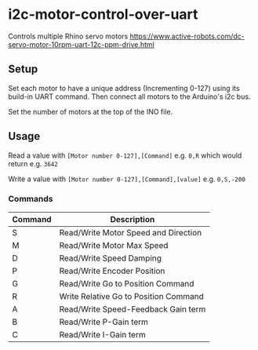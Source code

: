 # i2c-motor-control-over-uart
Controls multiple Rhino servo motors https://www.active-robots.com/dc-servo-motor-10rpm-uart-12c-ppm-drive.html

## Setup

Set each motor to have a unique address (Incrementing 0-127) using its build-in UART command. Then connect all motors to the Arduino's i2c bus.

Set the number of motors at the top of the INO file.

## Usage

Read a value with `[Motor number 0-127],[Command]` e.g. `0,R` which would return e.g. `3642`

Write a value with `[Motor number 0-127],[Command],[value]` e.g. `0,S,-200`

### Commands

| Command | Description                           |
|---------|---------------------------------------|
| S       | Read/Write Motor Speed and Direction  |
| M       | Read/Write Motor Max Speed            |
| D       | Read/Write Speed Damping              |
| P       | Read/Write Encoder Position           |
| G       | Read/Write Go to Position Command     |
| R       | Write Relative Go to Position Command |
| A       | Read/Write Speed-Feedback Gain term   |
| B       | Read/Write P-Gain term                |
| C       | Read/Write I-Gain term                |

